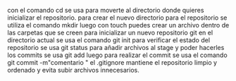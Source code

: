 con el comando cd se usa para moverte al directorio donde quieres inicializar el repositorio.
para crear el nuevo directorio para el repositorio se utiliza el comando mkdir
luego con touch puedes crear un archivo dentro de las carpetas que se creen
para inicializar un nuevo repositorio git en el directorio actual se usa el comando git init
para verificar el estado del repositorio se usa git status
para añadir archivos al stage y poder hacerles los commits se usa git add
luego para realizar el commit  se usa el comando git commit -m"comentario "
el .gitignore mantiene el repositorio limpio y ordenado y evita subir archivos innecesarios.


